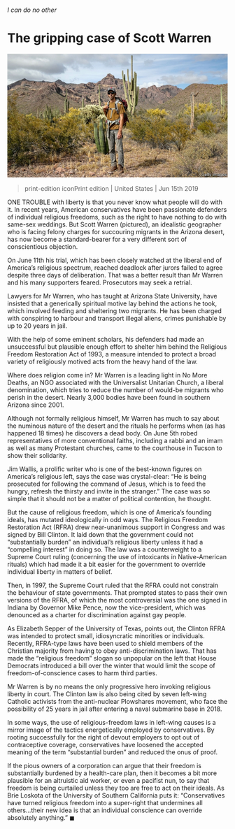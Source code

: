###### I can do no other

# The gripping case of Scott Warren 

![image](images/20190615_USP002_0.jpg) 

> print-edition iconPrint edition | United States | Jun 15th 2019 

ONE TROUBLE with liberty is that you never know what people will do with it. In recent years, American conservatives have been passionate defenders of individual religious freedoms, such as the right to have nothing to do with same-sex weddings. But Scott Warren (pictured), an idealistic geographer who is facing felony charges for succouring migrants in the Arizona desert, has now become a standard-bearer for a very different sort of conscientious objection. 

On June 11th his trial, which has been closely watched at the liberal end of America’s religious spectrum, reached deadlock after jurors failed to agree despite three days of deliberation. That was a better result than Mr Warren and his many supporters feared. Prosecutors may seek a retrial. 

Lawyers for Mr Warren, who has taught at Arizona State University, have insisted that a generically spiritual motive lay behind the actions he took, which involved feeding and sheltering two migrants. He has been charged with conspiring to harbour and transport illegal aliens, crimes punishable by up to 20 years in jail. 

With the help of some eminent scholars, his defenders had made an unsuccessful but plausible enough effort to shelter him behind the Religious Freedom Restoration Act of 1993, a measure intended to protect a broad variety of religiously motived acts from the heavy hand of the law. 

Where does religion come in? Mr Warren is a leading light in No More Deaths, an NGO associated with the Universalist Unitarian Church, a liberal denomination, which tries to reduce the number of would-be migrants who perish in the desert. Nearly 3,000 bodies have been found in southern Arizona since 2001. 

Although not formally religious himself, Mr Warren has much to say about the numinous nature of the desert and the rituals he performs when (as has happened 18 times) he discovers a dead body. On June 5th robed representatives of more conventional faiths, including a rabbi and an imam as well as many Protestant churches, came to the courthouse in Tucson to show their solidarity. 

Jim Wallis, a prolific writer who is one of the best-known figures on America’s religious left, says the case was crystal-clear: “He is being prosecuted for following the command of Jesus, which is to feed the hungry, refresh the thirsty and invite in the stranger.” The case was so simple that it should not be a matter of political contention, he thought. 

But the cause of religious freedom, which is one of America’s founding ideals, has mutated ideologically in odd ways. The Religious Freedom Restoration Act (RFRA) drew near-unanimous support in Congress and was signed by Bill Clinton. It laid down that the government could not “substantially burden” an individual’s religious liberty unless it had a “compelling interest” in doing so. The law was a counterweight to a Supreme Court ruling (concerning the use of intoxicants in Native-American rituals) which had made it a bit easier for the government to override individual liberty in matters of belief. 

Then, in 1997, the Supreme Court ruled that the RFRA could not constrain the behaviour of state governments. That prompted states to pass their own versions of the RFRA, of which the most controversial was the one signed in Indiana by Governor Mike Pence, now the vice-president, which was denounced as a charter for discrimination against gay people. 

As Elizabeth Sepper of the University of Texas, points out, the Clinton RFRA was intended to protect small, idiosyncratic minorities or individuals. Recently, RFRA-type laws have been used to shield members of the Christian majority from having to obey anti-discrimination laws. That has made the “religious freedom” slogan so unpopular on the left that House Democrats introduced a bill over the winter that would limit the scope of freedom-of-conscience cases to harm third parties. 

Mr Warren is by no means the only progressive hero invoking religious liberty in court. The Clinton law is also being cited by seven left-wing Catholic activists from the anti-nuclear Plowshares movement, who face the possibility of 25 years in jail after entering a naval submarine base in 2018. 

In some ways, the use of religious-freedom laws in left-wing causes is a mirror image of the tactics energetically employed by conservatives. By rooting successfully for the right of devout employers to opt out of contraceptive coverage, conservatives have loosened the accepted meaning of the term “substantial burden” and reduced the onus of proof. 

If the pious owners of a corporation can argue that their freedom is substantially burdened by a health-care plan, then it becomes a bit more plausible for an altruistic aid worker, or even a pacifist nun, to say that freedom is being curtailed unless they too are free to act on their ideals. As Brie Loskota of the University of Southern California puts it: “Conservatives have turned religious freedom into a super-right that undermines all others…their new idea is that an individual conscience can override absolutely anything.” ◼ 

